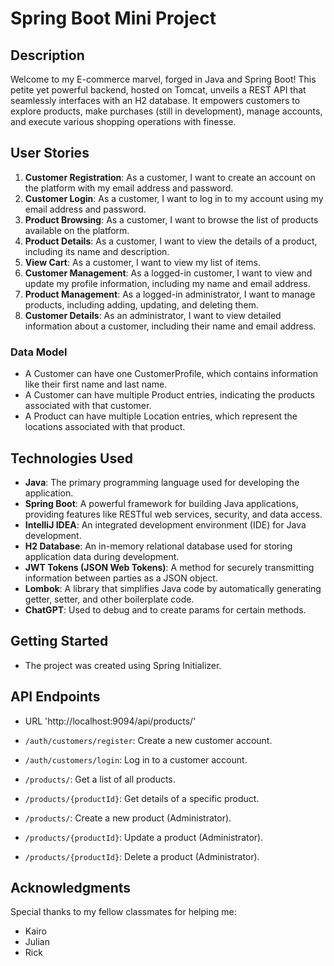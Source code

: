 # Spring Boot Mini Project

## Description

Welcome to my E-commerce marvel, forged in Java and Spring Boot! This petite yet powerful backend, hosted on Tomcat, unveils a REST API that seamlessly interfaces with an H2 database. It empowers customers to explore products, make purchases (still in development), manage accounts, and execute various shopping operations with finesse.

## User Stories

1. **Customer Registration**: As a customer, I want to create an account on the platform with my email address and password.
2. **Customer Login**: As a customer, I want to log in to my account using my email address and password.
3. **Product Browsing**: As a customer, I want to browse the list of products available on the platform.
4. **Product Details**: As a customer, I want to view the details of a product, including its name and description.
5. **View Cart**: As a customer, I want to view my list of items.
6. **Customer Management**: As a logged-in customer, I want to view and update my profile information, including my name and email address.
7. **Product Management**: As a logged-in administrator, I want to manage products, including adding, updating, and deleting them.
8. **Customer Details**: As an administrator, I want to view detailed information about a customer, including their name and email address.

### Data Model

- A Customer can have one CustomerProfile, which contains information like their first name and last name.
- A Customer can have multiple Product entries, indicating the products associated with that customer.
- A Product can have multiple Location entries, which represent the locations associated with that product.

## Technologies Used

- **Java**: The primary programming language used for developing the application.
- **Spring Boot**: A powerful framework for building Java applications, providing features like RESTful web services, security, and data access.
- **IntelliJ IDEA**: An integrated development environment (IDE) for Java development.
- **H2 Database**: An in-memory relational database used for storing application data during development.
- **JWT Tokens (JSON Web Tokens)**: A method for securely transmitting information between parties as a JSON object.
- **Lombok**: A library that simplifies Java code by automatically generating getter, setter, and other boilerplate code.
- **ChatGPT**: Used to debug and to create params for certain methods.

## Getting Started

- The project was created using Spring Initializer.

## API Endpoints

- URL 'http://localhost:9094/api/products/'

- `/auth/customers/register`: Create a new customer account.
- `/auth/customers/login`: Log in to a customer account.
- `/products/`: Get a list of all products.
- `/products/{productId}`: Get details of a specific product.
- `/products/`: Create a new product (Administrator).
- `/products/{productId}`: Update a product (Administrator).
- `/products/{productId}`: Delete a product (Administrator).

## Acknowledgments

Special thanks to my fellow classmates for helping me:
- Kairo
- Julian
- Rick
